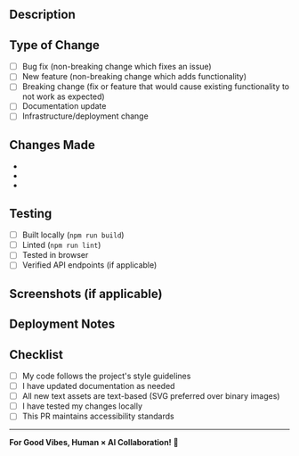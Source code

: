 ## Description

<!-- Brief description of what this PR does -->

## Type of Change

- [ ] Bug fix (non-breaking change which fixes an issue)
- [ ] New feature (non-breaking change which adds functionality)
- [ ] Breaking change (fix or feature that would cause existing functionality to not work as expected)
- [ ] Documentation update
- [ ] Infrastructure/deployment change

## Changes Made

<!-- List the main changes in this PR -->

- 
- 
- 

## Testing

- [ ] Built locally (`npm run build`)
- [ ] Linted (`npm run lint`)
- [ ] Tested in browser
- [ ] Verified API endpoints (if applicable)

## Screenshots (if applicable)

<!-- Add screenshots for UI changes -->

## Deployment Notes

<!-- Any special considerations for deployment? -->

## Checklist

- [ ] My code follows the project's style guidelines
- [ ] I have updated documentation as needed
- [ ] All new text assets are text-based (SVG preferred over binary images)
- [ ] I have tested my changes locally
- [ ] This PR maintains accessibility standards

---

**For Good Vibes, Human × AI Collaboration! 💚**

